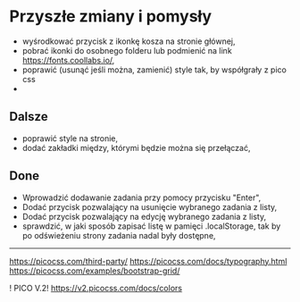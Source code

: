 # Przyszłe zmiany i pomysły

- wyśrodkować przycisk z ikonkę kosza na stronie głównej,
- pobrać ikonki do osobnego folderu lub podmienić na link https://fonts.coollabs.io/,
- poprawić (usunąć jeśli można, zamienić) style tak, by współgrały z pico css
- 
## Dalsze

- poprawić style na stronie,
- dodać zakładki między, którymi będzie można się przełączać,


## Done

- Wprowadzić dodawanie zadania przy pomocy przycisku "Enter",
- Dodać przycisk pozwalający na usunięcie wybranego zadania z listy,
- Dodać przycisk pozwalający na edycję wybranego zadania z listy,
- sprawdzić, w jaki sposób zapisać listę w pamięci .localStorage, tak by po odświeżeniu strony zadania nadal były dostępne,

---
https://picocss.com/third-party/
https://picocss.com/docs/typography.html
https://picocss.com/examples/bootstrap-grid/

! PICO V.2!
https://v2.picocss.com/docs/colors
